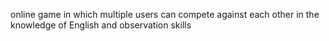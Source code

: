 online game in which multiple users can compete against each other in the knowledge of English and observation skills